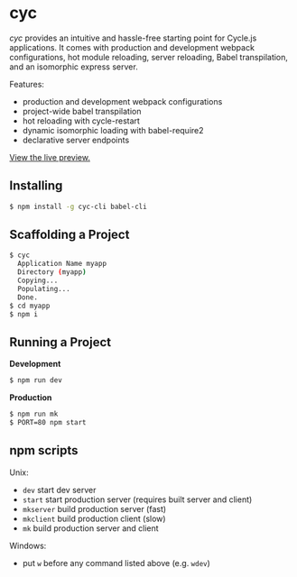# cyc

*cyc* provides an intuitive and hassle-free starting point for Cycle.js applications. It comes with production and development webpack configurations, hot module reloading, server reloading, Babel transpilation, and an isomorphic express server.

Features:
- production and development webpack configurations
- project-wide babel transpilation
- hot reloading with cycle-restart
- dynamic isomorphic loading with babel-require2
- declarative server endpoints

[View the live preview.](http://edge.github.io/cyc/)

## Installing

```sh
$ npm install -g cyc-cli babel-cli
```

## Scaffolding a Project

```sh
$ cyc
  Application Name myapp
  Directory (myapp)
  Copying...
  Populating...
  Done.
$ cd myapp
$ npm i
```

## Running a Project

**Development**
```sh
$ npm run dev
```

**Production**
```sh
$ npm run mk
$ PORT=80 npm start
```

## npm scripts

Unix:
- `dev` start dev server
- `start` start production server (requires built server and client)
- `mkserver` build production server (fast)
- `mkclient` build production client (slow)
- `mk` build production server and client

Windows:
- put `w` before any command listed above (e.g. `wdev`)
